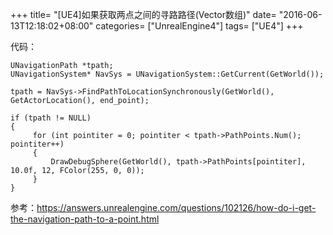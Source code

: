 +++
title= "[UE4]如果获取两点之间的寻路路径(Vector数组)"
date= "2016-06-13T12:18:02+08:00"
categories= ["UnrealEngine4"]
tags= ["UE4"]
+++

代码：

    UNavigationPath *tpath;
    UNavigationSystem* NavSys = UNavigationSystem::GetCurrent(GetWorld());
     
    tpath = NavSys->FindPathToLocationSynchronously(GetWorld(), GetActorLocation(), end_point);
         
    if (tpath != NULL)
    {
         for (int pointiter = 0; pointiter < tpath->PathPoints.Num(); pointiter++)
         {
             DrawDebugSphere(GetWorld(), tpath->PathPoints[pointiter], 10.0f, 12, FColor(255, 0, 0));
         }
    }

参考：https://answers.unrealengine.com/questions/102126/how-do-i-get-the-navigation-path-to-a-point.html